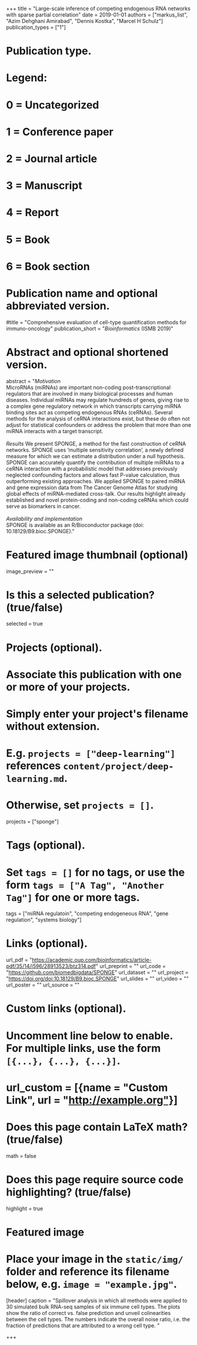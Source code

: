 +++
title = "Large-scale inference of competing endogenous RNA networks with sparse partial correlation"
date = 2019-01-01
authors = ["markus_list", "Azim Dehghani Amirabad", "Dennis Kostka", "Marcel H Schulz"]
publication_types = ["1"]

# Publication type.
# Legend:
# 0 = Uncategorized
# 1 = Conference paper
# 2 = Journal article
# 3 = Manuscript
# 4 = Report
# 5 = Book
# 6 = Book section

# Publication name and optional abbreviated version.
#title = "Comprehensive evaluation of cell-type quantification methods for immuno-oncology"
publication_short = "*Bioinformatics* (ISMB 2019)"

# Abstract and optional shortened version.
abstract = "*Motivation*<br/>MicroRNAs (miRNAs) are important non-coding post-transcriptional regulators that are involved in many biological processes and human diseases. Individual miRNAs may regulate hundreds of genes, giving rise to a complex gene regulatory network in which transcripts carrying miRNA binding sites act as competing endogenous RNAs (ceRNAs). Several methods for the analysis of ceRNA interactions exist, but these do often not adjust for statistical confounders or address the problem that more than one miRNA interacts with a target transcript.<br/><br/>*Results* We present SPONGE, a method for the fast construction of ceRNA networks. SPONGE uses ’multiple sensitivity correlation’, a newly defined measure for which we can estimate a distribution under a null hypothesis. SPONGE can accurately quantify the contribution of multiple miRNAs to a ceRNA interaction with a probabilistic model that addresses previously neglected confounding factors and allows fast P-value calculation, thus outperforming existing approaches. We applied SPONGE to paired miRNA and gene expression data from The Cancer Genome Atlas for studying global effects of miRNA-mediated cross-talk. Our results highlight already established and novel protein-coding and non-coding ceRNAs which could serve as biomarkers in cancer.<br/><br/>*Availability and implementation*<br/>SPONGE is available as an R/Bioconductor package (doi: 10.18129/B9.bioc.SPONGE)."

# Featured image thumbnail (optional)
image_preview = ""

# Is this a selected publication? (true/false)
selected = true

# Projects (optional).
#   Associate this publication with one or more of your projects.
#   Simply enter your project's filename without extension.
#   E.g. `projects = ["deep-learning"]` references `content/project/deep-learning.md`.
#   Otherwise, set `projects = []`.
projects = ["sponge"]

# Tags (optional).
#   Set `tags = []` for no tags, or use the form `tags = ["A Tag", "Another Tag"]` for one or more tags.
tags = ["miRNA regulatoin", "competing endogeneous RNA", "gene regulation", "systems biology"]

# Links (optional).
url_pdf = "https://academic.oup.com/bioinformatics/article-pdf/35/14/i596/28913523/btz314.pdf"
url_preprint = ""
url_code = "https://github.com/biomedbigdata/SPONGE"
url_dataset = ""
url_project = "https://doi.org/doi:10.18129/B9.bioc.SPONGE"
url_slides = ""
url_video = ""
url_poster = ""
url_source = ""

# Custom links (optional).
#   Uncomment line below to enable. For multiple links, use the form `[{...}, {...}, {...}]`.
# url_custom = [{name = "Custom Link", url = "http://example.org"}]

# Does this page contain LaTeX math? (true/false)
math = false

# Does this page require source code highlighting? (true/false)
highlight = true

# Featured image
# Place your image in the `static/img/` folder and reference its filename below, e.g. `image = "example.jpg"`.
[header]
caption = "Spillover analysis in which all methods were applied to 30 simulated bulk RNA-seq samples of six immune cell types. The plots show the ratio of correct vs. false prediction and unveil colinearities between the cell types. The numbers indicate the overall noise ratio, i.e. the fraction of predictions that are attributed to a wrong cell type. "

+++
